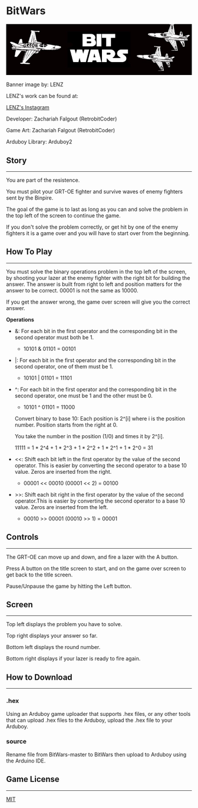 # BitWars
![banner image](/images/banner.jpg)

Banner image by: LENZ

LENZ's work can be found at:

[LENZ's Instagram](https://www.instagram.com/lenzartz/)

Developer: Zachariah Falgout (RetrobitCoder)

Game Art: Zachariah Falgout (RetrobitCoder)

Arduboy Library: Arduboy2

## Story
---

You are part of the resistence.

You must pilot your GRT-OE fighter and survive waves of enemy fighters sent by the Binpire.

The goal of the game is to last as long as you can and solve the problem in the top left of the screen to continue the game.

If you don't solve the problem correctly, or get hit by one of the enemy fighters it is a game over and you will have to start over from the beginning.

## How To Play
___

You must solve the binary operations problem in the top left of the screen, by shooting your lazer at the enemy fighter with the right bit for building the answer.
The answer is built from right to left and position matters for the answer to be correct.
00001 is not the same as 10000.

If you get the answer wrong, the game over screen will give you the correct answer.

<b> Operations </b>

- \&: For each bit in the first operator and the corresponding bit in the second operator must both be 1.
  - 10101 & 01101 = 00101

- \|: For each bit in the first operator and the corresponding bit in the second operator, one of them must be 1.
   - 10101 \| 01101 = 11101

- ^: For each bit in the first operator and the corresponding bit in the second operator, one must be 1 and the other must be 0.
  - 10101 ^ 01101 = 11000

  Convert binary to base 10: Each position is 2^[i] where i is the position number. Position starts from the right at 0.

  You take the number in the position (1/0) and times it by 2^[i].

  11111 = 1 * 2^4 + 1 * 2^3 + 1 * 2^2 + 1 * 2^1 + 1 * 2^0 = 31

- <<: Shift each bit left in the first operator by the value of the second operator. This is easier by converting the second operator to a base 10 value. Zeros are inserted from the right.
  - 00001 << 00010 (00001 << 2) = 00100

- \>>: Shift each bit right in the first operator by the value of the second operator.This is easier by converting the second operator to a base 10 value. Zeros are inserted from the left.
  - 00010 >> 00001 (00010 >> 1) = 00001

## Controls
---

The GRT-OE can move up and down, and fire a lazer with the A button.

Press A button on the title screen to start, and on the game over screen to get back to the title screen.

Pause/Unpause the game by hitting the Left button.

## Screen
---

Top left displays the problem you have to solve.

Top right displays your answer so far.

Bottom left displays the round number.

Bottom right displays if your lazer is ready to fire again.

## How to Download
---
### .hex
Using an Arduboy game uploader that supports .hex files, or any other tools that can upload .hex files to the Arduboy, upload the .hex file to your Arduboy.
 
### source
Rename file from BitWars-master to BitWars then upload to Arduboy using the Arduino IDE.

## Game License
---
[MIT](https://opensource.org/licenses/MIT)
